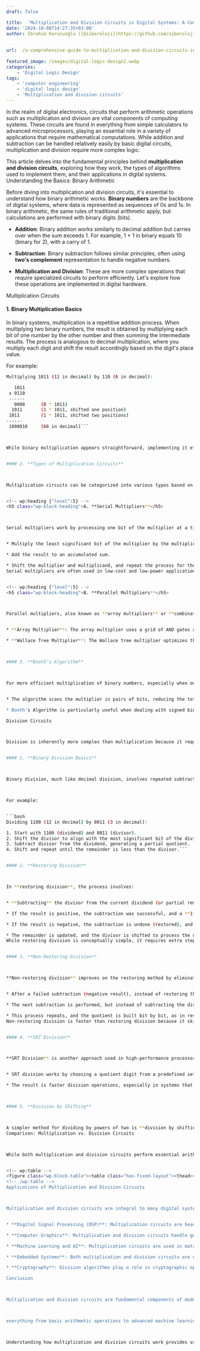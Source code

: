 ```yaml
---
draft: false

title:  'Multiplication and Division Circuits in Digital Systems: A Comprehensive Guide'
date: '2024-10-08T14:27:35+03:00'
author: İbrahim Korucuoğlu ([@siberoloji](https://github.com/siberoloji))
 
 
url:  /a-comprehensive-guide-to-multiplication-and-division-circuits-in-digital-systems/
 
featured_image: /images/digital-logic-design2.webp
categories:
    - 'Digital Logic Design'
tags:
    - 'computer engineering'
    - 'digital logic design'
    - 'Multiplication and division circuits'
---
```



In the realm of digital electronics, circuits that perform arithmetic operations such as multiplication and division are vital components of computing systems. These circuits are found in everything from simple calculators to advanced microprocessors, playing an essential role in a variety of applications that require mathematical computations. While addition and subtraction can be handled relatively easily by basic digital circuits, multiplication and division require more complex logic.



This article delves into the fundamental principles behind **multiplication and division circuits**, exploring how they work, the types of algorithms used to implement them, and their applications in digital systems.
Understanding the Basics: Binary Arithmetic



Before diving into multiplication and division circuits, it's essential to understand how binary arithmetic works. **Binary numbers** are the backbone of digital systems, where data is represented as sequences of 0s and 1s. In binary arithmetic, the same rules of traditional arithmetic apply, but calculations are performed with binary digits (bits).


* **Addition**: Binary addition works similarly to decimal addition but carries over when the sum exceeds 1. For example, 1 + 1 in binary equals 10 (binary for 2), with a carry of 1.

* **Subtraction**: Binary subtraction follows similar principles, often using **two's complement** representation to handle negative numbers.

* **Multiplication and Division**: These are more complex operations that require specialized circuits to perform efficiently. Let's explore how these operations are implemented in digital hardware.

Multiplication Circuits


#### 1. **Binary Multiplication Basics**



In binary systems, multiplication is a repetitive addition process. When multiplying two binary numbers, the result is obtained by multiplying each bit of one number by the other number and then summing the intermediate results. The process is analogous to decimal multiplication, where you multiply each digit and shift the result accordingly based on the digit's place value.



For example:


```bash
Multiplying 1011 (11 in decimal) by 110 (6 in decimal):

   1011
 x 0110
 ------
   0000      (0 * 1011)
  1011       (1 * 1011, shifted one position)
 1011        (1 * 1011, shifted two positions)
------
 1000010     (66 in decimal)```



While binary multiplication appears straightforward, implementing it efficiently in digital circuits requires clever design to handle shifts, additions, and bit-level operations simultaneously.


#### 2. **Types of Multiplication Circuits**



Multiplication circuits can be categorized into various types based on their complexity and performance. The two most common approaches are **serial multipliers** and **parallel multipliers**.


<!-- wp:heading {"level":5} -->
<h5 class="wp-block-heading">A. **Serial Multipliers**</h5>



Serial multipliers work by processing one bit of the multiplier at a time. These are simpler in design but slower because they require multiple clock cycles to complete the multiplication. The most basic serial multiplier performs the following steps:


* Multiply the least significant bit of the multiplier by the multiplicand.

* Add the result to an accumulated sum.

* Shift the multiplier and multiplicand, and repeat the process for the next bit.
Serial multipliers are often used in low-cost and low-power applications where performance is not critical.


<!-- wp:heading {"level":5} -->
<h5 class="wp-block-heading">B. **Parallel Multipliers**</h5>



Parallel multipliers, also known as **array multipliers** or **combinational multipliers**, perform multiple bit-level operations in parallel, significantly increasing the speed of multiplication. One of the most common types of parallel multipliers is the **Wallace tree multiplier**, which uses a tree structure to reduce the number of partial products and sum them more efficiently.


* **Array Multiplier**: The array multiplier uses a grid of AND gates and adders to generate and sum partial products in parallel. This circuit takes less time to complete the operation compared to a serial multiplier because all the partial products are generated and added simultaneously.

* **Wallace Tree Multiplier**: The Wallace tree multiplier optimizes the multiplication process by reducing the number of partial products in fewer stages. Instead of simply summing the partial products, the Wallace tree uses a combination of **full adders** and **half adders** to perform the additions in a tree-like structure, minimizing the number of required addition steps.



#### 3. **Booth’s Algorithm**



For more efficient multiplication of binary numbers, especially when one operand contains many consecutive ones or zeros, **Booth’s Algorithm** can be used. Booth’s Algorithm reduces the number of addition and subtraction operations required during multiplication by recognizing patterns in the binary representation of the multiplier.


* The algorithm scans the multiplier in pairs of bits, reducing the total number of partial products and handling both positive and negative multipliers efficiently using two's complement representation.

* Booth's Algorithm is particularly useful when dealing with signed binary numbers, as it eliminates the need for separate circuits to handle positive and negative values.

Division Circuits



Division is inherently more complex than multiplication because it requires repeated subtraction, shifting, and handling of remainders. In digital systems, division can be performed using two main approaches: **restoring** and **non-restoring division**.


#### 1. **Binary Division Basics**



Binary division, much like decimal division, involves repeated subtraction of the divisor from the dividend until the remainder is less than the divisor. The quotient is built one bit at a time, and the remainder is updated after each subtraction.



For example:


```bash
Dividing 1100 (12 in decimal) by 0011 (3 in decimal):

1. Start with 1100 (dividend) and 0011 (divisor).
2. Shift the divisor to align with the most significant bit of the dividend.
3. Subtract divisor from the dividend, generating a partial quotient.
4. Shift and repeat until the remainder is less than the divisor.```


#### 2. **Restoring Division**



In **restoring division**, the process involves:


* **Subtracting** the divisor from the current dividend (or partial remainder).

* If the result is positive, the subtraction was successful, and a **1** is placed in the quotient.

* If the result is negative, the subtraction is undone (restored), and a **0** is placed in the quotient.

* The remainder is updated, and the divisor is shifted to process the next bit.
While restoring division is conceptually simple, it requires extra steps to restore the original value of the dividend when the result of the subtraction is negative, making it less efficient.


#### 3. **Non-Restoring Division**



**Non-restoring division** improves on the restoring method by eliminating the need to undo failed subtractions. In this method:


* After a failed subtraction (negative result), instead of restoring the original value, the algorithm proceeds directly with the next step.

* The next subtraction is performed, but instead of subtracting the divisor, it **adds** the divisor (since the previous step produced a negative result).

* This process repeats, and the quotient is built bit by bit, as in restoring division.
Non-restoring division is faster than restoring division because it skips the restoration step, making it more efficient in hardware implementations.


#### 4. **SRT Division**



**SRT Division** is another approach used in high-performance processors. Named after its developers (Sweeney, Robertson, and Tocher), SRT division is a digit-recurrence algorithm that improves efficiency by generating quotient digits faster than traditional binary long division.


* SRT division works by choosing a quotient digit from a predefined set of possible values at each step, which simplifies the decision-making process during division.

* The result is faster division operations, especially in systems that need high-performance arithmetic.



#### 5. **Division by Shifting**



A simpler method for dividing by powers of two is **division by shifting**. In binary systems, dividing a number by 2 is equivalent to shifting the binary digits to the right. For example, dividing `1010` (10 in decimal) by 2 results in `0101` (5 in decimal). This approach is extremely efficient for division by 2, 4, 8, and other powers of two, as no actual subtraction is needed.
Comparison: Multiplication vs. Division Circuits



While both multiplication and division circuits perform essential arithmetic operations, they differ in complexity and speed. Here’s a comparison of their key aspects:


<!-- wp:table -->
<figure class="wp-block-table"><table class="has-fixed-layout"><thead><tr><th>Feature</th><th>Multiplication Circuits</th><th>Division Circuits</th></tr></thead><tbody><tr><td>**Complexity**</td><td>Relatively simple (serial) to complex (parallel)</td><td>More complex, due to remainder handling</td></tr><tr><td>**Operation Time**</td><td>Faster with parallel multipliers (e.g., Wallace tree)</td><td>Slower due to iterative nature</td></tr><tr><td>**Algorithm Examples**</td><td>Booth's Algorithm, Wallace Tree</td><td>Restoring, Non-Restoring, SRT</td></tr><tr><td>**Application**</td><td>Common in DSP, graphics, AI</td><td>Used in floating-point arithmetic, error correction</td></tr></tbody></table></figure>
<!-- /wp:table -->
Applications of Multiplication and Division Circuits



Multiplication and division circuits are integral to many digital systems and applications. Some key examples include:


* **Digital Signal Processing (DSP)**: Multiplication circuits are heavily used in DSP applications such as filtering, audio processing, and image processing.

* **Computer Graphics**: Multiplication and division circuits handle geometric transformations, shading, and rendering operations in 3D graphics.

* **Machine Learning and AI**: Multiplication circuits are used in matrix operations, which are fundamental to deep learning algorithms and neural networks.

* **Embedded Systems**: Both multiplication and division circuits are critical in embedded systems, where they handle real-time calculations, sensor data processing, and control logic.

* **Cryptography**: Division algorithms play a role in cryptographic operations like modular arithmetic, which is used in encryption schemes.

Conclusion



Multiplication and division circuits are fundamental components of modern digital systems, playing a crucial role in



everything from basic arithmetic operations to advanced machine learning algorithms. Whether it's the array multipliers that power digital signal processing or the non-restoring division algorithms used in high-performance computing, these circuits enable the mathematical functionality that underpins modern technology.



Understanding how multiplication and division circuits work provides valuable insight into the design and performance of digital systems. As technology advances, these circuits will continue to evolve, becoming more efficient and capable of handling increasingly complex computations. Whether you're a student of computer engineering or a professional in the field, mastering multiplication and division circuits is a key step in understanding digital electronics and computer architecture.
